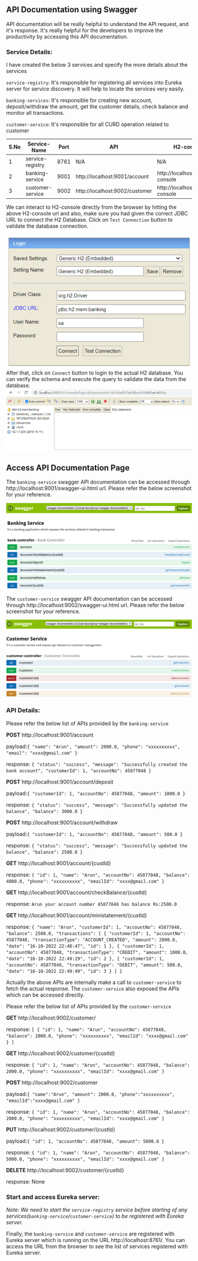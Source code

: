 ## API Documentation using Swagger
API documentation will be really helpful to understand the API request, and it's response. It's really helpful for the developers to improve the productivity by accessing this API documentation.

### Service Details:
I have created the below 3 services and specify the more details about the services

`service-registry`: It's responsible for registering all services into Eureka server for service discovery. It will help to locate the services very easily.

`banking-services`: It's responsible for creating new account, deposit/withdraw the amount, get the customer details, check balance and monitor all transactions.

`customer-service`: It's responsible for all CURD operation related to customer


|S.No| Service-Name|Port| API                            |H2-console| DB Url |
-----|-------------|----|--------------------------------|----------|--------|
1| service-registry|8761| N/A                            |N/A| N/A    |
2| banking-service|9001| http://localhost:9001/account  |http://localhost:9001/h2-console| jdbc:h2:mem:banking |
3| customer-service|9002| http://localhost:9002/customer |http://localhost:9002/h2-console|jdbc:h2:mem:customer|

We can interact to H2-console directly from the browser by hitting the above H2-console url and also, make sure you had given the correct JDBC URL to connect the H2 Database. Click on `Test Connection` button to validate the database connection.

![h2_console.png](_img/h2_console.png)
After that, click on `Connect` button to login to the actual H2 database. You can verify the schema and execute the query to validate the data from the database.
![h2_db.png](_img/h2_db.png)

## Access API Documentation Page
The `banking-service` swagger API documentation can be accessed through http://localhost:9001/swagger-ui.html url. Please refer the below screenshot for your reference.

![banking_service_doc.png](_img/banking_service_doc.png)

The `customer-service` swagger API documentation can be accessed through http://localhost:9002/swagger-ui.html url. Please refer the below screenshot for your reference.

![customer_service_doc.png](_img/customer_service_doc.png)

### API Details:
Please refer the below list of APIs provided by the `banking-service`

**POST** http://localhost:9001/account

payload:`{
"name": "Arun",
"amount": 2000.0,
"phone": "xxxxxxxxxx",
"email": "xxxx@gmail.com"
}`

response: `{
"status": "success",
"message": "Successfully created the bank account",
"customerId": 1,
"accountNo": 45877048
}`

**POST** http://localhost:9001/account/deposit

payload:`{
"customerId": 1,
"accountNo": 45877048,
"amount": 1000.0
}`

response: `{
"status": "success",
"message": "Successfully updated the balance",
"balance": 3000.0
}`

**POST** http://localhost:9001/account/withdraw

payload:`{
"customerId": 1,
"accountNo": 45877048,
"amount": 500.0
}`

response: `{
"status": "success",
"message": "Successfully updated the balance",
"balance": 2500.0
}`

**GET** http://localhost:9001/account/{custId}

response: `{
"id": 1,
"name": "Arun",
"accountNo": 45877048,
"balance": 4000.0,
"phone": "xxxxxxxxxx",
"emailId": "xxxx@gmail.com"
}`

**GET** http://localhost:9001/account/checkBalance/{custId}

response: `Arun your account number 45877048 has balance Rs:2500.0`

**GET** http://localhost:9001/account/ministatement/{custId}

response: `{
"name": "Arun",
"customerId": 1,
"accountNo": 45877048,
"balance": 2500.0,
"transactions": [
{
"customerId": 1,
"accountNo": 45877048,
"transactionType": "ACCOUNT_CREATED",
"amount": 2000.0,
"date": "16-10-2022 22:48:47",
"id": 1
},
{
"customerId": 1,
"accountNo": 45877048,
"transactionType": "CREDIT",
"amount": 1000.0,
"date": "16-10-2022 22:49:29",
"id": 2
},
{
"customerId": 1,
"accountNo": 45877048,
"transactionType": "DEBIT",
"amount": 500.0,
"date": "16-10-2022 22:49:49",
"id": 3
}
]
}`

Actually the above APIs are internally make a call to `customer-service` to fetch the actual response. The `customer-service` also exposed the APIs which can be accessed directly.

Please refer the below list of APIs provided by the `customer-service`

**GET** http://localhost:9002/customer/

response: `[
{
"id": 1,
"name": "Arun",
"accountNo": 45877048,
"balance": 2000.0,
"phone": "xxxxxxxxxx",
"emailId": "xxxx@gmail.com"
}
]`

**GET** http://localhost:9002/customer/{custId}

response: `{
"id": 1,
"name": "Arun",
"accountNo": 45877048,
"balance": 2000.0,
"phone": "xxxxxxxxxx",
"emailId": "xxxx@gmail.com"
}`

**POST** http://localhost:9002/customer

payload:`{
"name":"Arun",
"amount": 2000.0,
"phone":"xxxxxxxxxx",
"emailId":"xxxx@gmail.com"
}`

response: `{
"id": 1,
"name": "Arun",
"accountNo": 45877048,
"balance": 2000.0,
"phone": "xxxxxxxxxx",
"emailId": "xxxx@gmail.com"
}`

**PUT** http://localhost:9002/customer/{custId}

payload:`{
"id": 1,
"accountNo": 45877048,
"amount": 5000.0
}`

response: `{
"id": 1,
"name": "Arun",
"accountNo": 45877048,
"balance": 5000.0,
"phone": "xxxxxxxxxx",
"emailId": "xxxx@gmail.com"
}`

**DELETE** http://localhost:9002/customer/{custId}

response: None

### Start and access Eureka server:
*Note: We need to start the `service-registry` service before starting of any services(`banking-service`/`customer-service`) to be registered with Eureka server.*

Finally, the `banking-service` and `customer-service` are registered with Eureka server which is running on the URL http://localhost:8761/. You can access the URL from the browser to see the list of services registered with Eureka server.